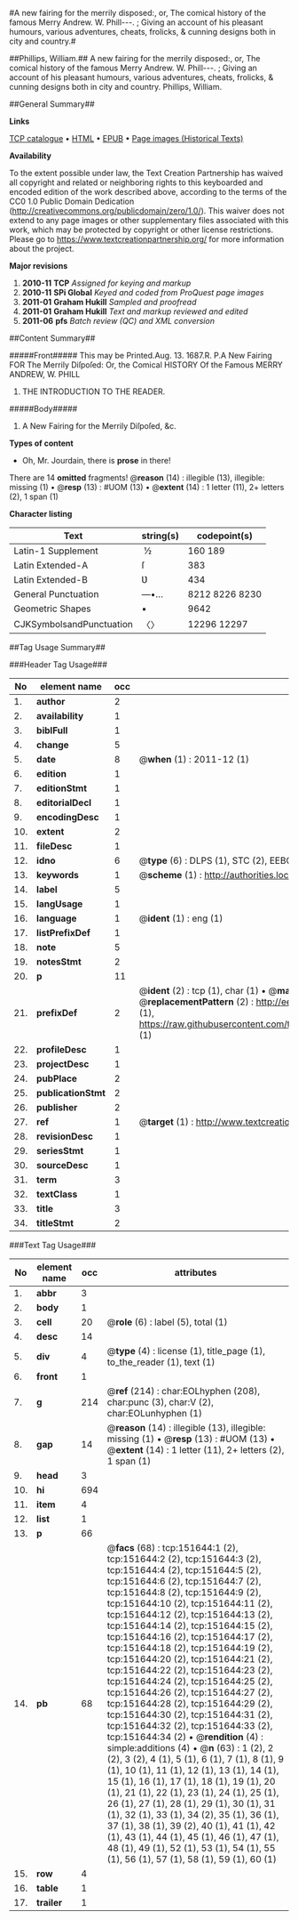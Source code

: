 #A new fairing for the merrily disposed:, or, The comical history of the famous Merry Andrew. W. Phill---. ; Giving an account of his pleasant humours, various adventures, cheats, frolicks, & cunning designs both in city and country.#

##Phillips, William.##
A new fairing for the merrily disposed:, or, The comical history of the famous Merry Andrew. W. Phill---. ; Giving an account of his pleasant humours, various adventures, cheats, frolicks, & cunning designs both in city and country.
Phillips, William.

##General Summary##

**Links**

[TCP catalogue](http://www.ota.ox.ac.uk/tcp/)  • 
[HTML](http://tei.it.ox.ac.uk/tcp/Texts-HTML/free/A90/A90667.html)  • 
[EPUB](http://tei.it.ox.ac.uk/tcp/Texts-EPUB/free/A90/A90667.epub) • 
[Page images (Historical Texts)](https://historicaltexts.jisc.ac.uk/eebo-43077558e)

**Availability**

To the extent possible under law, the Text Creation Partnership has waived all copyright and related or neighboring rights to this keyboarded and encoded edition of the work described above, according to the terms of the CC0 1.0 Public Domain Dedication (http://creativecommons.org/publicdomain/zero/1.0/). This waiver does not extend to any page images or other supplementary files associated with this work, which may be protected by copyright or other license restrictions. Please go to https://www.textcreationpartnership.org/ for more information about the project.

**Major revisions**

1. __2010-11__ __TCP__ *Assigned for keying and markup*
1. __2010-11__ __SPi Global__ *Keyed and coded from ProQuest page images*
1. __2011-01__ __Graham Hukill__ *Sampled and proofread*
1. __2011-01__ __Graham Hukill__ *Text and markup reviewed and edited*
1. __2011-06__ __pfs__ *Batch review (QC) and XML conversion*

##Content Summary##

#####Front#####
This may be Printed.Aug. 13. 1687.R. P.A New Fairing FOR The Merrily Diſpoſed: Or, the Comical HISTORY Of the Famous MERRY ANDREW, W. PHILL
1. THE INTRODUCTION TO THE READER.

#####Body#####

1. A New Fairing for the Merrily Diſpoſed, &c.

**Types of content**

  * Oh, Mr. Jourdain, there is **prose** in there!

There are 14 **omitted** fragments! 
 @__reason__ (14) : illegible (13), illegible: missing (1)  •  @__resp__ (13) : #UOM (13)  •  @__extent__ (14) : 1 letter (11), 2+ letters (2), 1 span (1)

**Character listing**


|Text|string(s)|codepoint(s)|
|---|---|---|
|Latin-1 Supplement| ½|160 189|
|Latin Extended-A|ſ|383|
|Latin Extended-B|Ʋ|434|
|General Punctuation|—•…|8212 8226 8230|
|Geometric Shapes|▪|9642|
|CJKSymbolsandPunctuation|〈〉|12296 12297|

##Tag Usage Summary##

###Header Tag Usage###

|No|element name|occ|attributes|
|---|---|---|---|
|1.|__author__|2||
|2.|__availability__|1||
|3.|__biblFull__|1||
|4.|__change__|5||
|5.|__date__|8| @__when__ (1) : 2011-12 (1)|
|6.|__edition__|1||
|7.|__editionStmt__|1||
|8.|__editorialDecl__|1||
|9.|__encodingDesc__|1||
|10.|__extent__|2||
|11.|__fileDesc__|1||
|12.|__idno__|6| @__type__ (6) : DLPS (1), STC (2), EEBO-CITATION (1), OCLC (1), VID (1)|
|13.|__keywords__|1| @__scheme__ (1) : http://authorities.loc.gov/ (1)|
|14.|__label__|5||
|15.|__langUsage__|1||
|16.|__language__|1| @__ident__ (1) : eng (1)|
|17.|__listPrefixDef__|1||
|18.|__note__|5||
|19.|__notesStmt__|2||
|20.|__p__|11||
|21.|__prefixDef__|2| @__ident__ (2) : tcp (1), char (1)  •  @__matchPattern__ (2) : ([0-9\-]+):([0-9IVX]+) (1), (.+) (1)  •  @__replacementPattern__ (2) : http://eebo.chadwyck.com/downloadtiff?vid=$1&page=$2 (1), https://raw.githubusercontent.com/textcreationpartnership/Texts/master/tcpchars.xml#$1 (1)|
|22.|__profileDesc__|1||
|23.|__projectDesc__|1||
|24.|__pubPlace__|2||
|25.|__publicationStmt__|2||
|26.|__publisher__|2||
|27.|__ref__|1| @__target__ (1) : http://www.textcreationpartnership.org/docs/. (1)|
|28.|__revisionDesc__|1||
|29.|__seriesStmt__|1||
|30.|__sourceDesc__|1||
|31.|__term__|3||
|32.|__textClass__|1||
|33.|__title__|3||
|34.|__titleStmt__|2||


###Text Tag Usage###

|No|element name|occ|attributes|
|---|---|---|---|
|1.|__abbr__|3||
|2.|__body__|1||
|3.|__cell__|20| @__role__ (6) : label (5), total (1)|
|4.|__desc__|14||
|5.|__div__|4| @__type__ (4) : license (1), title_page (1), to_the_reader (1), text (1)|
|6.|__front__|1||
|7.|__g__|214| @__ref__ (214) : char:EOLhyphen (208), char:punc (3), char:V (2), char:EOLunhyphen (1)|
|8.|__gap__|14| @__reason__ (14) : illegible (13), illegible: missing (1)  •  @__resp__ (13) : #UOM (13)  •  @__extent__ (14) : 1 letter (11), 2+ letters (2), 1 span (1)|
|9.|__head__|3||
|10.|__hi__|694||
|11.|__item__|4||
|12.|__list__|1||
|13.|__p__|66||
|14.|__pb__|68| @__facs__ (68) : tcp:151644:1 (2), tcp:151644:2 (2), tcp:151644:3 (2), tcp:151644:4 (2), tcp:151644:5 (2), tcp:151644:6 (2), tcp:151644:7 (2), tcp:151644:8 (2), tcp:151644:9 (2), tcp:151644:10 (2), tcp:151644:11 (2), tcp:151644:12 (2), tcp:151644:13 (2), tcp:151644:14 (2), tcp:151644:15 (2), tcp:151644:16 (2), tcp:151644:17 (2), tcp:151644:18 (2), tcp:151644:19 (2), tcp:151644:20 (2), tcp:151644:21 (2), tcp:151644:22 (2), tcp:151644:23 (2), tcp:151644:24 (2), tcp:151644:25 (2), tcp:151644:26 (2), tcp:151644:27 (2), tcp:151644:28 (2), tcp:151644:29 (2), tcp:151644:30 (2), tcp:151644:31 (2), tcp:151644:32 (2), tcp:151644:33 (2), tcp:151644:34 (2)  •  @__rendition__ (4) : simple:additions (4)  •  @__n__ (63) : 1 (2), 2 (2), 3 (2), 4 (1), 5 (1), 6 (1), 7 (1), 8 (1), 9 (1), 10 (1), 11 (1), 12 (1), 13 (1), 14 (1), 15 (1), 16 (1), 17 (1), 18 (1), 19 (1), 20 (1), 21 (1), 22 (1), 23 (1), 24 (1), 25 (1), 26 (1), 27 (1), 28 (1), 29 (1), 30 (1), 31 (1), 32 (1), 33 (1), 34 (2), 35 (1), 36 (1), 37 (1), 38 (1), 39 (2), 40 (1), 41 (1), 42 (1), 43 (1), 44 (1), 45 (1), 46 (1), 47 (1), 48 (1), 49 (1), 52 (1), 53 (1), 54 (1), 55 (1), 56 (1), 57 (1), 58 (1), 59 (1), 60 (1)|
|15.|__row__|4||
|16.|__table__|1||
|17.|__trailer__|1||

